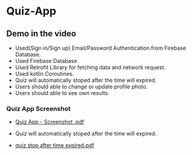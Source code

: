 # Quiz-App

## Demo in the video

 - Used(Sign in/Sign up) Email/Password Authentication from Firebase Database.
 - Used Firebase Database
 - Used Retrofit Library for fetching data and network request.
 - Used kotlin Coroutines.
 - Quiz will automatically stoped after the time will expired.
 - Users should able to change or update profile photo.
 - Users should able to see own results.

### Quiz App Screenshot
 - [Quiz App - Screenshot .pdf](https://github.com/vaibhavkr002/Quiz-App/files/9488321/Quiz.App.-.Screenshot.pdf)
 
 - Quiz will automatically stoped after the time will expired.
 
 - [quiz stop after time expired.pdf](https://github.com/vaibhavkr002/Quiz-App/files/9488382/quiz.stop.after.time.expired.pdf)

